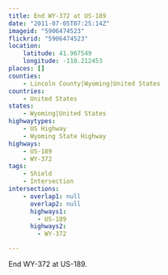 ```yaml
---
title: End WY-372 at US-189
date: "2011-07-05T07:25:14Z"
imageid: "5906474523"
flickrid: "5906474523"
location:
    latitude: 41.967549
    longitude: -110.212453
places: []
counties:
    - Lincoln County|Wyoming|United States
countries:
    - United States
states:
    - Wyoming|United States
highwaytypes:
    - US Highway
    - Wyoming State Highway
highways:
    - US-189
    - WY-372
tags:
    - Shield
    - Intersection
intersections:
    - overlap1: null
      overlap2: null
      highways1:
        - US-189
      highways2:
        - WY-372

---
```

End WY-372 at US-189.